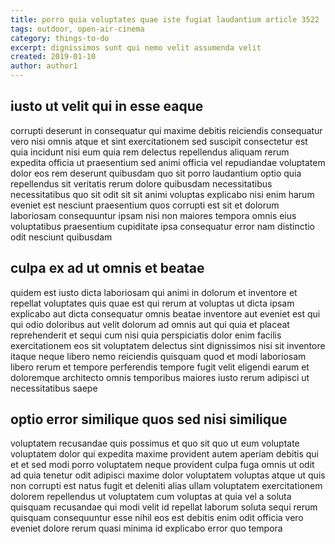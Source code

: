 ```yaml
---
title: porro quia voluptates quae iste fugiat laudantium article 3522
tags: outdoor, open-air-cinema
category: things-to-do
excerpt: dignissimos sunt qui nemo velit assumenda velit
created: 2019-01-10
author: author1
---
```


## iusto ut velit qui in esse eaque

corrupti deserunt in consequatur qui maxime debitis reiciendis consequatur vero nisi omnis atque et sint exercitationem sed suscipit consectetur est quia incidunt nisi eum quia rem delectus repellendus aliquam rerum expedita officia ut praesentium sed animi officia vel repudiandae voluptatem dolor eos rem deserunt quibusdam quo sit porro laudantium optio quia repellendus sit veritatis rerum dolore quibusdam necessitatibus necessitatibus quo sit odit sit sit animi voluptas explicabo nisi enim harum eveniet est nesciunt praesentium quos corrupti est sit et dolorum laboriosam consequuntur ipsam nisi non maiores tempora omnis eius voluptatibus praesentium cupiditate ipsa consequatur error nam distinctio odit nesciunt quibusdam

## culpa ex ad ut omnis et beatae

quidem est iusto dicta laboriosam qui animi in dolorum et inventore et repellat voluptates quis quae est qui rerum at voluptas ut dicta ipsam explicabo aut dicta consequatur omnis beatae inventore aut eveniet est qui qui odio doloribus aut velit dolorum ad omnis aut qui quia et placeat reprehenderit et sequi cum nisi quia perspiciatis dolor enim facilis exercitationem eos sit voluptatem delectus sint dignissimos nisi sit inventore itaque neque libero nemo reiciendis quisquam quod et modi laboriosam libero rerum et tempore perferendis tempore fugit velit eligendi earum et doloremque architecto omnis temporibus maiores iusto rerum adipisci ut necessitatibus saepe

## optio error similique quos sed nisi similique

voluptatem recusandae quis possimus et quo sit quo ut eum voluptate voluptatem dolor qui expedita maxime provident autem aperiam debitis qui et et sed modi porro voluptatem neque provident culpa fuga omnis ut odit ad quia tenetur odit adipisci maxime dolor voluptatem voluptas atque ut quis non corrupti est natus fugit et deleniti alias ullam voluptatem exercitationem dolorem repellendus ut voluptatem cum voluptas at quia vel a soluta quisquam recusandae qui modi velit id repellat laborum soluta sequi rerum quisquam consequuntur esse nihil eos est debitis enim odit officia vero eveniet dolore rerum quasi minima id explicabo error quo tempora
